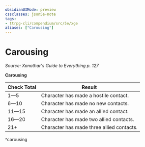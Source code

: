 ```yaml
---
obsidianUIMode: preview
cssclasses: json5e-note
tags:
- ttrpg-cli/compendium/src/5e/xge
aliases: ["Carousing"]
---
```

# Carousing
*Source: Xanathar's Guide to Everything p. 127* 

**Carousing**

| Check Total | Result |
|-------------|--------|
| 1—5 | Character has made a hostile contact. |
| 6—10 | Character has made no new contacts. |
| 11—15 | Character has made an allied contact. |
| 16—20 | Character has made two allied contacts. |
| 21+ | Character has made three allied contacts. |
^carousing